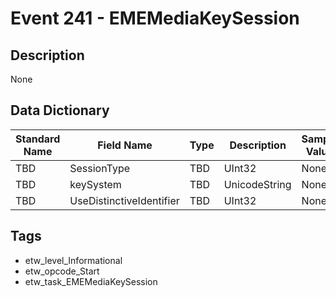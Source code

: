 # Event 241 - EMEMediaKeySession

## Description
None

## Data Dictionary
|Standard Name|Field Name|Type|Description|Sample Value|
|---|---|---|---|---|
|TBD|SessionType|TBD|UInt32|None|None|
|TBD|keySystem|TBD|UnicodeString|None|None|
|TBD|UseDistinctiveIdentifier|TBD|UInt32|None|None|

## Tags
* etw_level_Informational
* etw_opcode_Start
* etw_task_EMEMediaKeySession